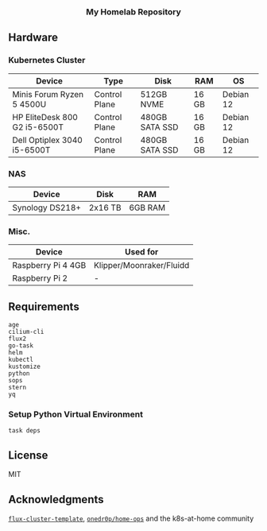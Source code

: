 <div align="center">

### My Homelab Repository

</div>

## Hardware

### Kubernetes Cluster

| Device | Type | Disk | RAM | OS |
| --- | --- | --- | --- | --- |
| Minis Forum Ryzen 5 4500U  | Control Plane | 512GB NVME | 16 GB | Debian 12 |
| HP EliteDesk 800 G2 i5-6500T  | Control Plane | 480GB SATA SSD | 16 GB | Debian 12 |
| Dell Optiplex 3040 i5-6500T  | Control Plane | 480GB SATA SSD | 16 GB | Debian 12 |

### NAS

| Device | Disk | RAM |
| --- | --- | --- |
| Synology DS218+ | 2x16 TB | 6GB RAM |

### Misc.

| Device | Used for |
| --- | --- |
| Raspberry Pi 4 4GB | Klipper/Moonraker/Fluidd |
| Raspberry Pi 2 | - |

## Requirements

```
age
cilium-cli
flux2
go-task
helm
kubectl
kustomize
python
sops
stern
yq
```

### Setup Python Virtual Environment

```
task deps
```

## License

MIT

## Acknowledgments

[`flux-cluster-template`](https://github.com/onedr0p/flux-cluster-template), [`onedr0p/home-ops`](https://github.com/onedr0p/home-ops) and the k8s-at-home community

